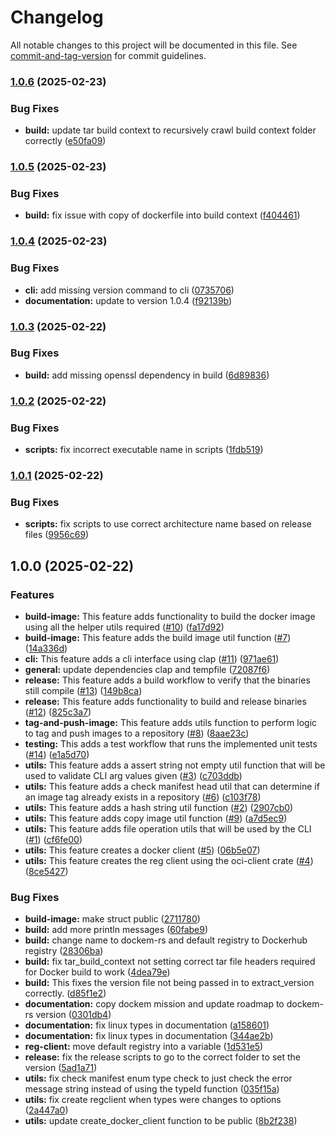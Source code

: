 # Changelog

All notable changes to this project will be documented in this file. See [commit-and-tag-version](https://github.com/absolute-version/commit-and-tag-version) for commit guidelines.

### [1.0.6](https://github.com/LynchSKM/dockem-rs/compare/v1.0.5...v1.0.6) (2025-02-23)


### Bug Fixes

* **build:** update tar build context to recursively crawl build context folder correctly ([e50fa09](https://github.com/LynchSKM/dockem-rs/commit/e50fa09455ea1ef8b78dc9915a8ceeff9386300e))

### [1.0.5](https://github.com/LynchSKM/dockem-rs/compare/v1.0.4...v1.0.5) (2025-02-23)


### Bug Fixes

* **build:** fix issue with copy of dockerfile into build context ([f404461](https://github.com/LynchSKM/dockem-rs/commit/f40446159412fc010606a0778452b28235b2c9ab))

### [1.0.4](https://github.com/LynchSKM/dockem-rs/compare/v1.0.3...v1.0.4) (2025-02-23)


### Bug Fixes

* **cli:** add missing version command to cli ([0735706](https://github.com/LynchSKM/dockem-rs/commit/0735706927eefc4b3b6de1d203abd489eeabb2e3))
* **documentation:** update to version 1.0.4 ([f92139b](https://github.com/LynchSKM/dockem-rs/commit/f92139b667d02759a413f821ea0c8cb454c41b0c))

### [1.0.3](https://github.com/LynchSKM/dockem-rs/compare/v1.0.2...v1.0.3) (2025-02-22)


### Bug Fixes

* **build:** add missing openssl dependency in build ([6d89836](https://github.com/LynchSKM/dockem-rs/commit/6d898364c45916bb5a91de510b148bbfbf7002c7))

### [1.0.2](https://github.com/LynchSKM/dockem-rs/compare/v1.0.1...v1.0.2) (2025-02-22)


### Bug Fixes

* **scripts:** fix incorrect executable name in scripts ([1fdb519](https://github.com/LynchSKM/dockem-rs/commit/1fdb519e7a054048f7926fe9d310a85083446634))

### [1.0.1](https://github.com/LynchSKM/dockem-rs/compare/v1.0.0...v1.0.1) (2025-02-22)


### Bug Fixes

* **scripts:** fix scripts to use correct architecture name based on release files ([9956c69](https://github.com/LynchSKM/dockem-rs/commit/9956c69e6eeaae6ec6cae0093ccd9868a40e2c69))

## 1.0.0 (2025-02-22)


### Features

* **build-image:** This feature adds functionality to build the docker image using all the helper utils required ([#10](https://github.com/LynchSKM/dockem-rs/issues/10)) ([fa17d92](https://github.com/LynchSKM/dockem-rs/commit/fa17d9205da3b21c84c964c8b3f9f6f8cdd1b5e3))
* **build-image:** This feature adds the build image util function ([#7](https://github.com/LynchSKM/dockem-rs/issues/7)) ([14a336d](https://github.com/LynchSKM/dockem-rs/commit/14a336df72fa4da4dbebf97606b36de8fc60803d))
* **cli:** This feature adds a cli interface using clap ([#11](https://github.com/LynchSKM/dockem-rs/issues/11)) ([971ae61](https://github.com/LynchSKM/dockem-rs/commit/971ae61143b61d88f0b3703902172a45c3f0b3b5))
* **general:** update dependencies clap and tempfile ([72087f6](https://github.com/LynchSKM/dockem-rs/commit/72087f6c044162dba2c26a4573d13a6ccba770d0))
* **release:** This feature adds a build workflow to verify that the binaries still compile ([#13](https://github.com/LynchSKM/dockem-rs/issues/13)) ([149b8ca](https://github.com/LynchSKM/dockem-rs/commit/149b8ca8026388b1572ff86d45081db8421fd320))
* **release:** This feature adds functionality to build and release binaries ([#12](https://github.com/LynchSKM/dockem-rs/issues/12)) ([825c3a7](https://github.com/LynchSKM/dockem-rs/commit/825c3a7f04f1915b91243307ab28825483a09b4f))
* **tag-and-push-image:** This feature adds utils function to perform logic to tag and push images to a repository ([#8](https://github.com/LynchSKM/dockem-rs/issues/8)) ([8aae23c](https://github.com/LynchSKM/dockem-rs/commit/8aae23cdb7c7117215e8bd91bafc7a9402c43048))
* **testing:** This adds a test workflow that runs the implemented unit tests ([#14](https://github.com/LynchSKM/dockem-rs/issues/14)) ([e1a5d70](https://github.com/LynchSKM/dockem-rs/commit/e1a5d709aeec2f2c7fe73c85f211ace5fd6325f0))
* **utils:** This feature adds a assert string not empty util function that will be used to validate CLI arg values given ([#3](https://github.com/LynchSKM/dockem-rs/issues/3)) ([c703ddb](https://github.com/LynchSKM/dockem-rs/commit/c703ddbfe8fb2cdc78934e142055923ecdc7ff79))
* **utils:** This feature adds a check manifest head util that can determine if an image tag already exists in a repository ([#6](https://github.com/LynchSKM/dockem-rs/issues/6)) ([c103f78](https://github.com/LynchSKM/dockem-rs/commit/c103f7803f174e13a68e8e27eb4973f13411c5c7))
* **utils:** This feature adds a hash string util function ([#2](https://github.com/LynchSKM/dockem-rs/issues/2)) ([2907cb0](https://github.com/LynchSKM/dockem-rs/commit/2907cb07d783669eeb837b2cc51a56935a632bc4))
* **utils:** This feature adds copy image util function ([#9](https://github.com/LynchSKM/dockem-rs/issues/9)) ([a7d5ec9](https://github.com/LynchSKM/dockem-rs/commit/a7d5ec9527b37f30d81928bb20ae86b35b11d1fd))
* **utils:** This feature adds file operation utils that will be used by the CLI ([#1](https://github.com/LynchSKM/dockem-rs/issues/1)) ([cf6fe00](https://github.com/LynchSKM/dockem-rs/commit/cf6fe00832ea8b2ea94523691666ffd2047deb71))
* **utils:** This feature creates a docker client ([#5](https://github.com/LynchSKM/dockem-rs/issues/5)) ([06b5e07](https://github.com/LynchSKM/dockem-rs/commit/06b5e07a39642ede90bf197d0e593f2bcab5ce3e))
* **utils:** This feature creates the reg client using the oci-client crate ([#4](https://github.com/LynchSKM/dockem-rs/issues/4)) ([8ce5427](https://github.com/LynchSKM/dockem-rs/commit/8ce54279ffdab65278b730cf1f2af6ce78ba202a))


### Bug Fixes

* **build-image:** make struct public ([2711780](https://github.com/LynchSKM/dockem-rs/commit/271178007b512df6f8527167856dce08f203f0f0))
* **build:** add more println messages ([60fabe9](https://github.com/LynchSKM/dockem-rs/commit/60fabe92ca06821ed4649472bd2d3b9a4e327f26))
* **build:** change name to dockem-rs and default registry to Dockerhub registry ([28306ba](https://github.com/LynchSKM/dockem-rs/commit/28306ba326bd188cdac43f0a5fd1e705f8594160))
* **build:** fix tar_build_context not setting correct tar file headers required for Docker build to work ([4dea79e](https://github.com/LynchSKM/dockem-rs/commit/4dea79eafc2d897ddea48e2d08bec7771bf9dc31))
* **build:** This fixes the version file not being passed in to extract_version correctly. ([d85f1e2](https://github.com/LynchSKM/dockem-rs/commit/d85f1e26cc0dd540633b47d12fdfddf49483a03f))
* **documentation:** copy dockem mission and update roadmap to dockem-rs version ([0301db4](https://github.com/LynchSKM/dockem-rs/commit/0301db4614e43d8e5391b10a09231ee4bb50dbd8))
* **documentation:** fix linux types in documentation ([a158601](https://github.com/LynchSKM/dockem-rs/commit/a158601490707d7c7a5b4303f0ce0f64d0caad23))
* **documentation:** fix linux types in documentation ([344ae2b](https://github.com/LynchSKM/dockem-rs/commit/344ae2bf8288776ba90144258fd66187d8ecd768))
* **reg-client:** move default registry into a variable ([1d531e5](https://github.com/LynchSKM/dockem-rs/commit/1d531e54eba617156262fbabbf8c4addef675676))
* **release:** fix the release scripts to go to the correct folder to set the version ([5ad1a71](https://github.com/LynchSKM/dockem-rs/commit/5ad1a71ee0013f59199dbe6797528e8377331d58))
* **utils:** fix check manifest enum type check to just check the error message string instead of using the typeId function ([035f15a](https://github.com/LynchSKM/dockem-rs/commit/035f15a8db222ba08597dd5e887679e44a000de0))
* **utils:** fix create regclient when types were changes to options ([2a447a0](https://github.com/LynchSKM/dockem-rs/commit/2a447a084b3a58d661d20d580cfe9164f3bb0950))
* **utils:** update create_docker_client function to be public ([8b2f238](https://github.com/LynchSKM/dockem-rs/commit/8b2f238790857d95de0c3e1e27c3d0e6ac5716e2))

